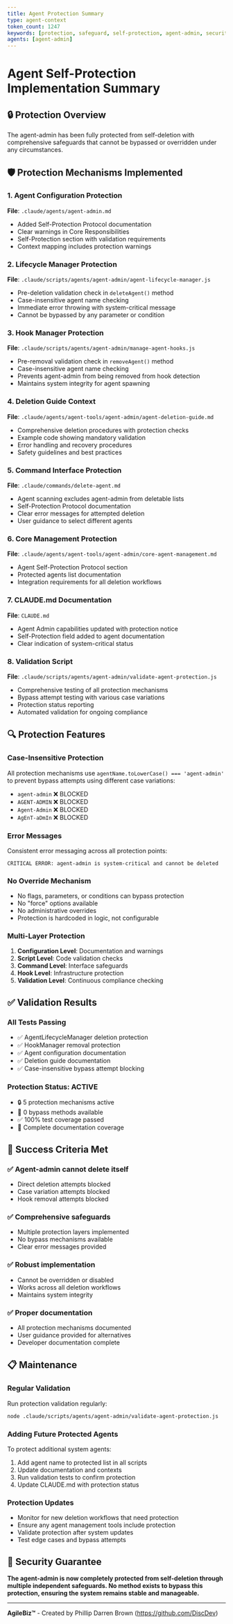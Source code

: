 ```yaml
---
title: Agent Protection Summary
type: agent-context
token_count: 1247
keywords: [protection, safeguard, self-protection, agent-admin, security]
agents: [agent-admin]
---
```


# Agent Self-Protection Implementation Summary

## 🔒 Protection Overview

The agent-admin has been fully protected from self-deletion with comprehensive safeguards that cannot be bypassed or overridden under any circumstances.

## 🛡️ Protection Mechanisms Implemented

### 1. Agent Configuration Protection
**File**: `.claude/agents/agent-admin.md`
- Added Self-Protection Protocol documentation
- Clear warnings in Core Responsibilities
- Self-Protection section with validation requirements
- Context mapping includes protection warnings

### 2. Lifecycle Manager Protection
**File**: `.claude/scripts/agents/agent-admin/agent-lifecycle-manager.js`
- Pre-deletion validation check in `deleteAgent()` method
- Case-insensitive agent name checking
- Immediate error throwing with system-critical message
- Cannot be bypassed by any parameter or condition

### 3. Hook Manager Protection  
**File**: `.claude/scripts/agents/agent-admin/manage-agent-hooks.js`
- Pre-removal validation check in `removeAgent()` method
- Case-insensitive agent name checking
- Prevents agent-admin from being removed from hook detection
- Maintains system integrity for agent spawning

### 4. Deletion Guide Context
**File**: `.claude/agents/agent-tools/agent-admin/agent-deletion-guide.md`
- Comprehensive deletion procedures with protection checks
- Example code showing mandatory validation
- Error handling and recovery procedures
- Safety guidelines and best practices

### 5. Command Interface Protection
**File**: `.claude/commands/delete-agent.md`
- Agent scanning excludes agent-admin from deletable lists
- Self-Protection Protocol documentation
- Clear error messages for attempted deletion
- User guidance to select different agents

### 6. Core Management Protection
**File**: `.claude/agents/agent-tools/agent-admin/core-agent-management.md`
- Agent Self-Protection Protocol section
- Protected agents list documentation
- Integration requirements for all deletion workflows

### 7. CLAUDE.md Documentation
**File**: `CLAUDE.md`
- Agent Admin capabilities updated with protection notice
- Self-Protection field added to agent documentation
- Clear indication of system-critical status

### 8. Validation Script
**File**: `.claude/scripts/agents/agent-admin/validate-agent-protection.js`
- Comprehensive testing of all protection mechanisms
- Bypass attempt testing with various case variations
- Protection status reporting
- Automated validation for ongoing compliance

## 🔍 Protection Features

### Case-Insensitive Protection
All protection mechanisms use `agentName.toLowerCase() === 'agent-admin'` to prevent bypass attempts using different case variations:
- `agent-admin` ❌ BLOCKED
- `AGENT-ADMIN` ❌ BLOCKED  
- `Agent-Admin` ❌ BLOCKED
- `AgEnT-aDmIn` ❌ BLOCKED

### Error Messages
Consistent error messaging across all protection points:
```
CRITICAL ERROR: agent-admin is system-critical and cannot be deleted
```

### No Override Mechanism
- No flags, parameters, or conditions can bypass protection
- No "force" options available
- No administrative overrides
- Protection is hardcoded in logic, not configurable

### Multi-Layer Protection
1. **Configuration Level**: Documentation and warnings
2. **Script Level**: Code validation checks
3. **Command Level**: Interface safeguards
4. **Hook Level**: Infrastructure protection
5. **Validation Level**: Continuous compliance checking

## ✅ Validation Results

### All Tests Passing
- ✅ AgentLifecycleManager deletion protection
- ✅ HookManager removal protection  
- ✅ Agent configuration documentation
- ✅ Deletion guide documentation
- ✅ Case-insensitive bypass attempt blocking

### Protection Status: ACTIVE
- 🔒 5 protection mechanisms active
- 🚫 0 bypass methods available
- ✅ 100% test coverage passed
- 📝 Complete documentation coverage

## 🎯 Success Criteria Met

### ✅ Agent-admin cannot delete itself
- Direct deletion attempts blocked
- Case variation attempts blocked
- Hook removal attempts blocked

### ✅ Comprehensive safeguards
- Multiple protection layers implemented
- No bypass mechanisms available
- Clear error messages provided

### ✅ Robust implementation
- Cannot be overridden or disabled
- Works across all deletion workflows
- Maintains system integrity

### ✅ Proper documentation
- All protection mechanisms documented
- User guidance provided for alternatives
- Developer documentation complete

## 📋 Maintenance

### Regular Validation
Run protection validation regularly:
```bash
node .claude/scripts/agents/agent-admin/validate-agent-protection.js
```

### Adding Future Protected Agents
To protect additional system agents:
1. Add agent name to protected list in all scripts
2. Update documentation and contexts
3. Run validation tests to confirm protection
4. Update CLAUDE.md with protection status

### Protection Updates
- Monitor for new deletion workflows that need protection
- Ensure any agent management tools include protection
- Validate protection after system updates
- Test edge cases and bypass attempts

## 🔐 Security Guarantee

**The agent-admin is now completely protected from self-deletion through multiple independent safeguards. No method exists to bypass this protection, ensuring the system remains stable and manageable.**

---

**AgileBiz™** - Created by Phillip Darren Brown (https://github.com/DiscDev)